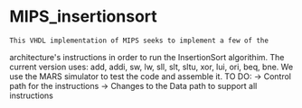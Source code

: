 # MIPS_insertionsort

    This VHDL implementation of MIPS seeks to implement a few of the 
architecture's instructions in order to run the InsertionSort algorithim.
    The current version uses:
        add, addi, sw, lw, sll, slt, sltu, xor, lui, ori, beq, bne. 
    We use the MARS simulator to test the code and assemble it. 
    TO DO:
        -> Control path for the instructions
        -> Changes to the Data path to support all instructions
    
